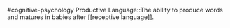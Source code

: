 #cognitive-psychology 
Productive Language::The ability to produce words and matures in babies after [[receptive language]].
<!--SR:!2024-04-15,6,250-->